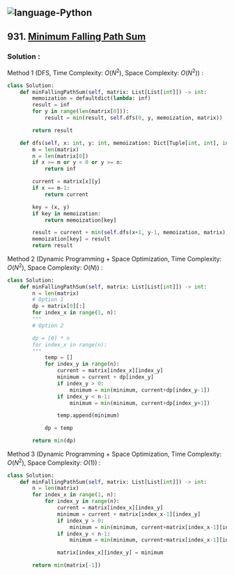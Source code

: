 ![language-Python](https://img.shields.io/badge/%20-Python-ffd43b?style=for-the-badge&logo=PYTHON)
---

## 931. [Minimum Falling Path Sum](https://leetcode.com/problems/minimum-falling-path-sum)

### Solution :

Method 1 (DFS, Time Complexity: $O(N^2)$, Space Complexity: $O(N^2)$) :
```python
class Solution:
    def minFallingPathSum(self, matrix: List[List[int]]) -> int:
        memoization = defaultdict(lambda: inf)
        result = inf
        for y in range(len(matrix[0])):
            result = min(result, self.dfs(0, y, memoization, matrix))

        return result

    def dfs(self, x: int, y: int, memoization: Dict[Tuple[int, int], int], matrix: List[List[int]]) -> int:
        m = len(matrix)
        n = len(matrix[0])
        if x >= m or y < 0 or y >= n:
            return inf

        current = matrix[x][y]
        if x == m-1:
            return current

        key = (x, y)
        if key in memoization:
            return memoization[key]

        result = current + min(self.dfs(x+1, y-1, memoization, matrix), self.dfs(x+1, y, memoization, matrix), self.dfs(x+1, y+1, memoization, matrix))
        memoization[key] = result
        return result
```

Method 2 (Dynamic Programming + Space Optimization, Time Complexity: $O(N^2)$, Space Complexity: $O(N)$) :
```python
class Solution:
    def minFallingPathSum(self, matrix: List[List[int]]) -> int:
        n = len(matrix)
        # Option 1
        dp = matrix[0][:]
        for index_x in range(1, n):
        """
        # Option 2

        dp = [0] * n
        for index_x in range(n):
        """
            temp = []
            for index_y in range(n):
                current = matrix[index_x][index_y]
                minimum = current + dp[index_y]
                if index_y > 0:
                    minimum = min(minimum, current+dp[index_y-1])
                if index_y < n-1:
                    minimum = min(minimum, current+dp[index_y+1])

                temp.append(minimum)

            dp = temp

        return min(dp)
```

Method 3 (Dynamic Programming + Space Optimization, Time Complexity: $O(N^2)$, Space Complexity: $O(1)$) :
```python
class Solution:
    def minFallingPathSum(self, matrix: List[List[int]]) -> int:
        n = len(matrix)
        for index_x in range(1, n):
            for index_y in range(n):
                current = matrix[index_x][index_y]
                minimum = current + matrix[index_x-1][index_y]
                if index_y > 0:
                    minimum = min(minimum, current+matrix[index_x-1][index_y-1])
                if index_y < n-1:
                    minimum = min(minimum, current+matrix[index_x-1][index_y+1])

                matrix[index_x][index_y] = minimum

        return min(matrix[-1])
```
